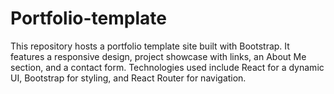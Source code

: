 # Portfolio-template
This repository hosts a portfolio  template site built with Bootstrap. It features a responsive design, project showcase with links, an About Me section, and a contact form. Technologies used include React for a dynamic UI, Bootstrap for styling, and React Router for navigation. 
